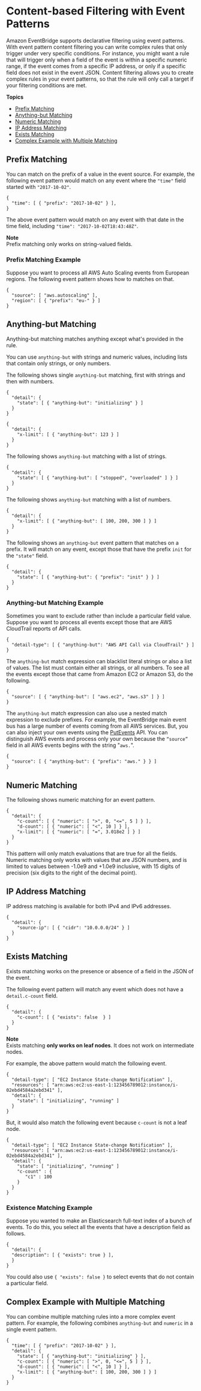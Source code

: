 # Content\-based Filtering with Event Patterns<a name="content-filtering-with-event-patterns"></a>

Amazon EventBridge supports declarative filtering using event patterns\. With event pattern content filtering you can write complex rules that only trigger under very specific conditions\. For instance, you might want a rule that will trigger only when a field of the event is within a specific numeric range, if the event comes from a specific IP address, or only if a specific field does not exist in the event JSON\. Content filtering allows you to create complex rules in your event patterns, so that the rule will only call a target if your filtering conditions are met\.

**Topics**
+ [Prefix Matching](#filtering-prefix-matching)
+ [Anything\-but Matching](#filtering-anything-but)
+ [Numeric Matching](#filtering-numeric-matching)
+ [IP Address Matching](#filtering-ip-matching)
+ [Exists Matching](#filtering-exists-matching)
+ [Complex Example with Multiple Matching](#filtering-complex-example)

## Prefix Matching<a name="filtering-prefix-matching"></a>

You can match on the prefix of a value in the event source\. For example, the following event pattern would match on any event where the `"time"` field started with `"2017-10-02"`\. 

```
{
  "time": [ { "prefix": "2017-10-02" } ],
}
```

The above event pattern would match on any event with that date in the time field, including `"time": "2017-10-02T18:43:48Z"`\.

**Note**  
Prefix matching only works on string\-valued fields\.

### Prefix Matching Example<a name="filtering-prefix-matching-example"></a>

Suppose you want to process all AWS Auto Scaling events from European regions\. The following event pattern shows how to matches on that\.

```
{
  "source": [ "aws.autoscaling" ],
  "region": [ { "prefix": "eu-" } ]
}
```

## Anything\-but Matching<a name="filtering-anything-but"></a>

Anything\-but matching matches anything except what's provided in the rule\.

You can use `anything-but` with strings and numeric values, including lists that contain only strings, or only numbers\.

The following shows single `anything-but` matching, first with strings and then with numbers\.

```
{
  "detail": {
    "state": [ { "anything-but": "initializing" } ]
  }
}

{
  "detail": {
    "x-limit": [ { "anything-but": 123 } ]
  }
}
```

The following shows `anything-but` matching with a list of strings\.

```
{
  "detail": {
    "state": [ { "anything-but": [ "stopped", "overloaded" ] } ]
  }
}
```

The following shows `anything-but` matching with a list of numbers\.

```
{
  "detail": {
    "x-limit": [ { "anything-but": [ 100, 200, 300 ] } ]
  }
}
```

The following shows an `anything-but` event pattern that matches on a prefix\. It will match on any event, except those that have the prefix `init` for the `"state"` field\.

```
{
  "detail": {
    "state": [ { "anything-but": { "prefix": "init" } } ]
  }
}
```

### Anything\-but Matching Example<a name="filtering-anything-but-matching-example"></a>

Sometimes you want to exclude rather than include a particular field value\. Suppose you want to process all events except those that are AWS CloudTrail reports of API calls\.

```
{
  "detail-type": [ { "anything-but": "AWS API Call via CloudTrail" } ]
}
```

The `anything-but` match expression can blacklist literal strings or also a list of values\. The list must contain either all strings, or all numbers\. To see all the events except those that came from Amazon EC2 or Amazon S3, do the following\.

```
{
  "source": [ { "anything-but": [ "aws.ec2", "aws.s3" ] } ]
}
```

The `anything-but` match expression can also use a nested match expression to exclude prefixes\. For example, the EventBridge main event bus has a large number of events coming from all AWS services\. But, you can also inject your own events using the [PutEvents](https://docs.aws.amazon.com/eventbridge/latest/APIReference/API_PutEvents.html) API\. You can distinguish AWS events and process only your own because the `“source”` field in all AWS events begins with the string "`aws.`"\.

```
{
  "source": [ { "anything-but": { "prefix": "aws." } } ]
}
```

## Numeric Matching<a name="filtering-numeric-matching"></a>

The following shows numeric matching for an event pattern\. 

```
{
  "detail": {
    "c-count": [ { "numeric": [ ">", 0, "<=", 5 ] } ],
    "d-count": [ { "numeric": [ "<", 10 ] } ],
    "x-limit": [ { "numeric": [ "=", 3.018e2 ] } ]
  }
}
```

This pattern will only match evaluations that are true for all the fields\. Numeric matching only works with values that are JSON numbers, and is limited to values between \-1\.0e9 and \+1\.0e9 inclusive, with 15 digits of precision \(six digits to the right of the decimal point\)\.

## IP Address Matching<a name="filtering-ip-matching"></a>

IP address matching is available for both IPv4 and IPv6 addresses\.

```
{
  "detail": {
    "source-ip": [ { "cidr": "10.0.0.0/24" } ]
  }
}
```

## Exists Matching<a name="filtering-exists-matching"></a>

Exists matching works on the presence or absence of a field in the JSON of the event\.

The following event pattern will match any event which does not have a `detail.c-count` field\.

```
{
  "detail": {
    "c-count": [ { "exists": false  } ]
  }
}
```

**Note**  
Exists matching **only works on leaf nodes**\. It does not work on intermediate nodes\.

For example, the above pattern would match the following event\.

```
{
  "detail-type": [ "EC2 Instance State-change Notification" ],
  "resources": [ "arn:aws:ec2:us-east-1:123456789012:instance/i-02ebd4584a2ebd341" ],
  "detail": {
    "state": [ "initializing", "running" ]
  }
}
```

But, it would also match the following event because `c-count` is not a leaf node\.

```
{
  "detail-type": [ "EC2 Instance State-change Notification" ],
  "resources": [ "arn:aws:ec2:us-east-1:123456789012:instance/i-02ebd4584a2ebd341" ],
  "detail": {
    "state": [ "initializing", "running" ]
    "c-count" : {
       "c1" : 100
    }
  }
}
```

### Existence Matching Example<a name="filtering-existence-matching-example"></a>

Suppose you wanted to make an Elasticsearch full\-text index of a bunch of events\. To do this, you select all the events that have a description field as follows\.

```
{
  "detail": {
  "description": [ { "exists": true } ],
  }
}
```

You could also use `{ "exists": false }` to select events that do not contain a particular field\.

## Complex Example with Multiple Matching<a name="filtering-complex-example"></a>

You can combine multiple matching rules into a more complex event pattern\. For example, the following combines `anything-but` and `numeric` in a single event pattern\.

```
{
  "time": [ { "prefix": "2017-10-02" } ],
  "detail": {
    "state": [ { "anything-but": "initializing" } ],
    "c-count": [ { "numeric": [ ">", 0, "<=", 5 ] } ],
    "d-count": [ { "numeric": [ "<", 10 ] } ],
    "x-limit": [ { "anything-but": [ 100, 200, 300 ] } ]
  }
}
```